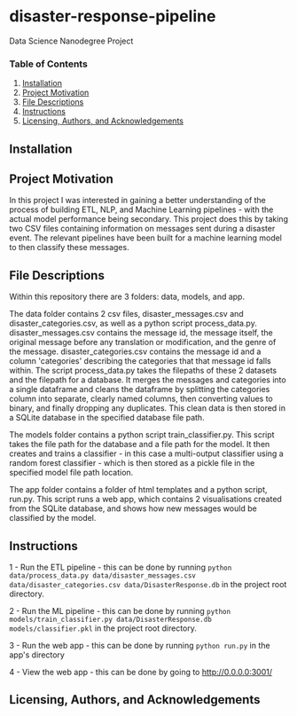 # disaster-response-pipeline
Data Science Nanodegree Project 

### Table of Contents

1. [Installation](#installation)
2. [Project Motivation](#motivation)
3. [File Descriptions](#files)
4. [Instructions](#instructions)
5. [Licensing, Authors, and Acknowledgements](#licensing)

## Installation <a name="installation"></a>

## Project Motivation <a name="motivation"></a>
In this project I was interested in gaining a better understanding of the process of building ETL, NLP, and Machine Learning pipelines - with the actual model performance being secondary. This project does this by taking two CSV files containing information on messages sent during a disaster event. The relevant pipelines have been built for a machine learning model to then classify these messages.
## File Descriptions <a name="files"></a>
Within this repository there are 3 folders: data, models, and app.

The data folder contains 2 csv files, disaster_messages.csv and disaster_categories.csv, as well as a python script process_data.py. disaster_messages.csv contains the message id, the message itself, the original message before any translation or modification, and the genre of the message. disaster_categories.csv contains the message id and a column 'categories' describing the categories that that message id falls within. The script process_data.py takes the filepaths of these 2 datasets and the filepath for a database. It merges the messages and categories into a single dataframe and cleans the dataframe by splitting the categories column into separate, clearly named columns, then converting values to binary, and finally dropping any duplicates. This clean data is then stored in a SQLite database in the specified database file path.

The models folder contains a python script train_classifier.py. This script takes the file path for the database and a file path for the model. It then creates and trains a classifier - in this case a multi-output classifier using a random forest classifier - which is then stored as a pickle file in the specified model file path location.

The app folder contains a folder of html templates and a python script, run.py. This script runs a web app, which contains 2 visualisations created from the SQLite database, and shows how new messages would be classified by the model.
## Instructions <a name="instructions"></a>
1 - Run the ETL pipeline - this can be done by running `python data/process_data.py data/disaster_messages.csv data/disaster_categories.csv data/DisasterResponse.db` in the project root directory.

2 - Run the ML pipeline - this can be done by running `python models/train_classifier.py data/DisasterResponse.db models/classifier.pkl` in the project root directory.

3 - Run the web app - this can be done by running `python run.py` in the app's directory

4 - View the web app - this can be done by going to http://0.0.0.0:3001/
## Licensing, Authors, and Acknowledgements <a name="licensing"></a>

